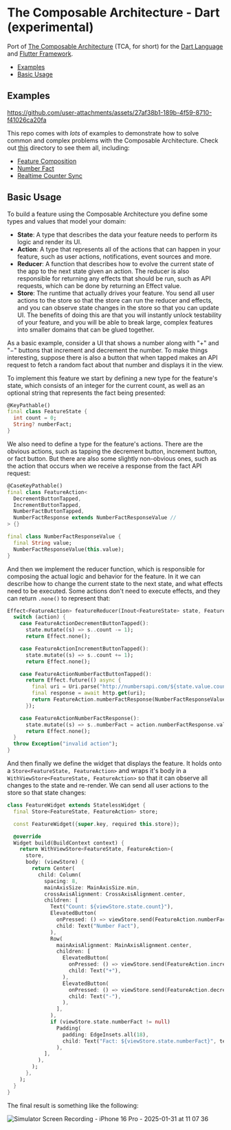 # The Composable Architecture - Dart (experimental)

Port of [The Composable Architecture](https://github.com/pointfreeco/swift-composable-architecture) (TCA, for short) for the [Dart Language](https://dart.dev) and [Flutter Framework](https://flutter.dev).

- [Examples](#examples)
- [Basic Usage](#basic-usage)

## Examples
https://github.com/user-attachments/assets/27af38b1-189b-4f59-8710-f41026ca20fa

This repo comes with _lots_ of examples to demonstrate how to solve common and complex problems with 
the Composable Architecture. Check out [this](./tca_flutter_example) directory to see them all, including:

* [Feature Composition](./tca_flutter_example/lib/feature_composition.dart)
* [Number Fact](./tca_flutter_example/lib/number_fact.dart)
* [Realtime Counter Sync](./tca_flutter_example/lib/realtime_sync/realtime_sync.dart)

## Basic Usage

To build a feature using the Composable Architecture you define some types and values that model your domain:

- **State**: A type that describes the data your feature needs to perform its logic and render its UI.
- **Action**: A type that represents all of the actions that can happen in your feature, such as user actions, notifications, event sources and more.
- **Reducer**: A function that describes how to evolve the current state of the app to the next state given an action. The reducer is also responsible for returning any effects that should be run, such as API requests, which can be done by returning an Effect value.
- **Store**: The runtime that actually drives your feature. You send all user actions to the store so that the store can run the reducer and effects, and you can observe state changes in the store so that you can update UI.
The benefits of doing this are that you will instantly unlock testability of your feature, and you will be able to break large, complex features into smaller domains that can be glued together.

As a basic example, consider a UI that shows a number along with "+" and "−" buttons that increment and decrement the number. To make things interesting, suppose there is also a button that when tapped makes an API request to fetch a random fact about that number and displays it in the view.

To implement this feature we start by defining a new type for the feature's state, which consists of an integer for the current count, as well as an optional string that represents the fact being presented:

```dart
@KeyPathable()
final class FeatureState {
  int count = 0;
  String? numberFact;
}
```

We also need to define a type for the feature's actions. There are the obvious actions, such as tapping the decrement button, increment button, or fact button. But there are also some slightly non-obvious ones, such as the action that occurs when we receive a response from the fact API request:

```dart 
@CaseKeyPathable()
final class FeatureAction<
  DecrementButtonTapped,
  IncrementButtonTapped,
  NumberFactButtonTapped,
  NumberFactResponse extends NumberFactResponseValue //
> {}

final class NumberFactResponseValue {
  final String value;
  NumberFactResponseValue(this.value);
}
```

And then we implement the reducer function, which is responsible for composing the actual logic and behavior for the feature. In it we can describe how to change the current state to the next state, and what effects need to be executed. Some actions don't need to execute effects, and they can return `.none()` to represent that:

```dart
Effect<FeatureAction> featureReducer(Inout<FeatureState> state, FeatureAction action) {
  switch (action) {
    case FeatureActionDecrementButtonTapped():
      state.mutate((s) => s..count -= 1);
      return Effect.none();

    case FeatureActionIncrementButtonTapped():
      state.mutate((s) => s..count += 1);
      return Effect.none();

    case FeatureActionNumberFactButtonTapped():
      return Effect.future(() async {
        final uri = Uri.parse("http://numbersapi.com/${state.value.count}/trivia");
        final response = await http.get(uri);
        return FeatureAction.numberFactResponse(NumberFactResponseValue(response.body));
      });

    case FeatureActionNumberFactResponse():
      state.mutate((s) => s..numberFact = action.numberFactResponse.value);
      return Effect.none();
  }
  throw Exception("invalid action");
}
```

And then finally we define the widget that displays the feature. It holds onto a `Store<FeatureState, FeatureAction>` and wraps it's body in a `WithViewStore<FeatureState, FeatureAction>` so that it can observe all changes to the state and re-render. We can send all user actions to the store so that state changes:

```dart
class FeatureWidget extends StatelessWidget {
  final Store<FeatureState, FeatureAction> store;

  const FeatureWidget({super.key, required this.store});

  @override
  Widget build(BuildContext context) {
    return WithViewStore<FeatureState, FeatureAction>(
      store,
      body: (viewStore) {
        return Center(
          child: Column(
            spacing: 8,
            mainAxisSize: MainAxisSize.min,
            crossAxisAlignment: CrossAxisAlignment.center,
            children: [
              Text("Count: ${viewStore.state.count}"),
              ElevatedButton(
                onPressed: () => viewStore.send(FeatureAction.numberFactButtonTapped()),
                child: Text("Number Fact"),
              ),
              Row(
                mainAxisAlignment: MainAxisAlignment.center,
                children: [
                  ElevatedButton(
                    onPressed: () => viewStore.send(FeatureAction.incrementButtonTapped()),
                    child: Text("+"),
                  ),
                  ElevatedButton(
                    onPressed: () => viewStore.send(FeatureAction.decrementButtonTapped()),
                    child: Text("-"),
                  ),
                ],
              ),
              if (viewStore.state.numberFact != null)
                Padding(
                  padding: EdgeInsets.all(18),
                  child: Text("Fact: ${viewStore.state.numberFact}", textAlign: TextAlign.center),
                ),
            ],
          ),
        );
      },
    );
  }
}
```

The final result is something like the following:

![Simulator Screen Recording - iPhone 16 Pro - 2025-01-31 at 11 07 36](https://github.com/user-attachments/assets/6d94c617-0318-48ba-806a-0b7d6ca50a93)
